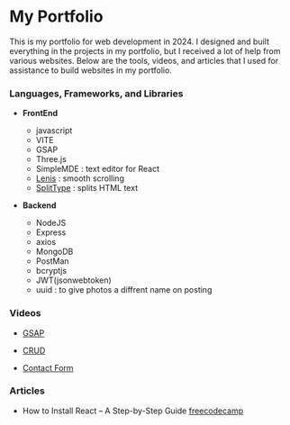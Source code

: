 # My Portfolio

This is my portfolio for web development in 2024. I designed and built everything in the projects in my portfolio, but I received a lot of help from various websites. Below are the tools, videos, and articles that I used for assistance to build websites in my portfolio.

### Languages, Frameworks, and Libraries

- **FrontEnd**

  - javascript
  - VITE
  - GSAP
  - Three.js
  - SimpleMDE : text editor for React
  - [Lenis](https://github.com/darkroomengineering/lenis/blob/main/packages/react/README.md) : smooth scrolling
  - [SplitType](https://www.npmjs.com/package/split-type) : splits HTML text

- **Backend**

  - NodeJS
  - Express
  - axios
  - MongoDB
  - PostMan
  - bcryptjs
  - JWT(jsonwebtoken)
  - uuid : to give photos a diffrent name on posting

### Videos

- [GSAP](https://youtu.be/kRQbRAJ4-Fs?si=4xL6sY3F5jl1MgSK)

- [CRUD](https://youtu.be/e_lJYRaMo60?si=ArTeDe4SHFpAlxYb)

- [Contact Form](https://youtu.be/94_6JPDi13g?si=StKpavR0EkWnqQcg)

### Articles

- How to Install React – A Step-by-Step Guide [freecodecamp](https://www.freecodecamp.org/news/how-to-install-react-a-step-by-step-guide/)
